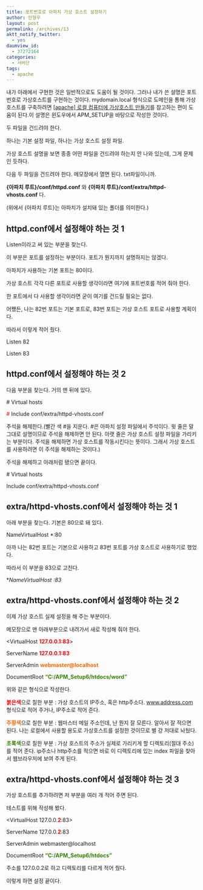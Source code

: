 ```yaml
---
title: 포트번호로 아파치 가상 호스트 설정하기
author: 안형우
layout: post
permalink: /archives/13
aktt_notify_twitter:
  - yes
daumview_id:
  - 37272164
categories:
  - 서버단
tags:
  - apache
---
```

내가 아래에서 구현한 것은 일반적으로도 도움이 될 것이다. 그러나 내가 쓴 설명은 포트번호로 가상호스트를 구현하는 것이다. mydomain.local 형식으로 도메인을 통해 가상호스트를 구축하려면 [[apache] 로컬 컴퓨터에 가상호스트 만들기][1]를 참고하는 편이 도움이 된다.이 설명은 윈도우에서 APM_SETUP을 바탕으로 작성한 것이다.

두 파일을 건드려야 한다.

하나는 기본 설정 파일, 하나는 가상 호스트 설정 파일.

가상 호스트 설명을 보면 종종 어떤 파일을 건드려야 하는지 안 나와 있는데, 그게 문제인 듯하다.

다음 두 파일을 건드려야 한다. 메모장에서 열면 된다. txt파일이니까.

**{아파치 루트}/conf/httpd.conf** 와 **{아파치 루트}/conf/extra/httpd-vhosts.conf** 다.

(위에서 {아파치 루트}는 아파치가 설치돼 있는 폴더를 의미한다.)

## httpd.conf에서 설정해야 하는 것 1

Listen이라고 써 있는 부분을 찾는다.

이 부분은 포트를 설정하는 부분이다. 포트가 뭔지까지 설명하지는 않겠다.

아파치가 사용하는 기본 포트는 80이다.

가상 호스트 각각 다른 포트로 사용할 생각이라면 여기에 포트번호를 적어 줘야 한다.

한 포트에서 다 사용할 생각이라면 굳이 여기를 건드릴 필요는 없다.

어쨌든, 나는 82번 포트는 기본 포트로, 83번 포트는 가상 호스트 포트로 사용할 계획이다.

따라서 이렇게 적어 줬다.

Listen 82

Listen 83

## httpd.conf에서 설정해야 하는 것 2

다음 부분을 찾는다. 거의 맨 뒤에 있다.

\# Virtual hosts

<span style="color: #ff0000;"># </span>Include conf/extra/httpd-vhosts.conf

주석을 해제한다.(빨간 색 #을 지운다. #은 아파치 설정 파일에서 주석이다. 윗 줄은 말 그대로 설명이므로 주석을 해제하면 안 된다. 아랫 줄은 가상 호스트 설정 파일을 가리키는 부분이다. 주석을 해제하면 가상 호스트를 작동시킨다는 뜻이다. 그래서 가상 호스트를 사용하려면 이 주석을 해제하는 것이다.)

주석을 해제하고 아래처럼 됐으면 끝이다.

\# Virtual hosts

Include conf/extra/httpd-vhosts.conf

## extra/httpd-vhosts.conf에서 설정해야 하는 것 1

아래 부분을 찾는다. 기본은 80으로 돼 있다.

NameVirtualHost *:80

**<span style="font-weight: normal;">아까 나는 82번 포트는 기본으로 사용하고 83번 포트를 가상 호스트로 사용하기로 했었다.</span>**

**<span style="font-weight: normal;">따라서 이 부분을 83으로 고친다.</span>**

**<span style="font-weight: normal;">NameVirtualHost *:83</span>**

## extra/httpd-vhosts.conf에서 설정해야 하는 것 2

**<span style="font-weight: normal;">이제 가상 호스트 실제 설정을 해 주는 부분이다.</span>**

**<span style="font-weight: normal;">메모장으로 맨 아래부분으로 내려가서 새로 작성해 줘야 한다.</span>**

**<span style="font-weight: normal;"><VirtualHost </span><span style="color: #ff0000;"><strong>127.0.0.1:83</strong></span><span style="font-weight: normal;">> </span>**

<span style="font-weight: normal;"> ServerName </span><span style="color: #ff0000;"><strong>127.0.0.1:83</strong></span>

<span style="font-weight: normal;"> ServerAdmin </span><span style="color: #ff6600;"><strong>webmaster@localhost</strong></span>

<span style="font-weight: normal;"> DocumentRoot </span><span style="color: #338000;"><strong>&#8220;C:/APM_Setup6/htdocs/word&#8221;</strong></span>

<span style="font-weight: normal;"></VirtualHost></span>

<span style="font-weight: normal;">위와 같은 형식으로 작성한다.</span>

<span style="color: #ff0000;"><strong>붉은색</strong></span><span style="font-weight: normal;">으로 칠한 부분 : 가상 호스트의 IP주소, 혹은 http주소다. www.address.com 형식으로 적어 주거나, IP주소로 적어 준다.</span>

<span style="color: #ff6600;"><strong>주황색</strong></span><span style="font-weight: normal;">으로 칠한 부분 : 웹마스터 메일 주소인데, 난 뭔지 잘 모른다. 알아서 잘 적으면 된다. 나는 로컬에서 사용할 용도로 가상호스트를 설정한 것이므로 별 걍 저대로 놔뒀다.</span>

<span style="color: #338000;"><strong>초록색</strong></span><span style="font-weight: normal;">으로 칠한 부분 : 가상 호스트의 주소가 실제로 가리키게 할 디렉토리(절대 주소)를 적어 준다. ip주소나 http주소를 적으면 바로 이 디렉토리에 있는 index 파일을 찾아서 웹브라우저에 보여 주게 된다.</span>

## extra/httpd-vhosts.conf에서 설정해야 하는 것 3

<span style="font-weight: normal;">가상 호스트를 추가하려면 저 부분을 여러 개 적어 주면 된다.</span>

<span style="font-weight: normal;">테스트를 위해 작성해 봤다.</span>

<VirtualHost 127.0.0.<span style="color: #ff0000;"><strong>2</strong></span>:83>

ServerName 127.0.0.<span style="color: #ff0000;"><strong>2</strong></span>:83

ServerAdmin webmaster@localhost

DocumentRoot <span style="color: #338000;"><strong>&#8220;C:/APM_Setup6/htdocs&#8221;</strong></span>

</VirtualHost>

<span style="font-weight: normal;">주소를 127.0.0.2로 하고 디렉토리를 다르게 적어 줬다.</span>

<span style="font-weight: normal;">이렇게 하면 설정 끝이다.</span>

 [1]: http://checksum.tistory.com/2